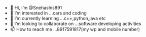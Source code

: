 - 👋 Hi, I’m @Snehashis891 
- 👀 I’m interested in ...cars and coding
- 🌱 I’m currently learning ...c++,python,java etc
- 💞️ I’m looking to collaborate on ...software developing activities
- 📫 How to reach me ...8917591817(my wp and mobile number)

<!---
Snehashis891/Snehashis891 is a ✨ special ✨ repository because its `README.md` (this file) appears on your GitHub profile.
You can click the Preview link to take a look at your changes.
--->
